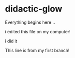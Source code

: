 # didactic-glow

Everything begins here ..

i edited this file on my computer!

i did it

This line is from my first branch!

